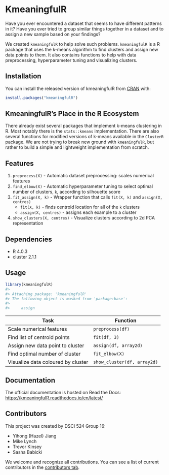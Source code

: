 
<!-- README.md is generated from README.Rmd. Please edit that file -->

# KmeaningfulR

<!-- badges: start -->
<!-- badges: end -->

Have you ever encountered a dataset that seems to have different
patterns in it? Have you ever tried to group similar things together in
a dataset and to assign a new sample based on your findings?

We created `kmeaningfulR` to help solve such problems. `kmeaningfulR` is
a R package that uses the k-means algorithm to find clusters and assign
new data points to them. It also contains functions to help with data
preprocessing, hyperparameter tuning and visualizing clusters.

## Installation

You can install the released version of kmeaningfulR from
[CRAN](https://CRAN.R-project.org) with:

``` r
install.packages("kmeaningfulR")
```

## KmeaningfulR’s Place in the R Ecosystem

There already exist several packages that implement k-means clustering
in R. Most notably there is the `stats::kmeans` implementation. There
are also several functions for modified versions of k-means available in
the `ClusterR` package. We are not trying to break new ground with
`kmeaningfulR`, but rather to build a simple and lightweight
implementation from scratch.

## Features

1.  `preprocess(X)` - Automatic dataset preprocessing: scales numerical
    features
2.  `find_elbow(X)` - Automatic hyperparameter tuning to select optimal
    number of clusters, `k`, according to silhouette score
3.  `fit_assign(X, k)` - Wrapper function that calls `fit(X, k)` and
    `assign(X, centres)`
    -   `fit(X, k)` - finds centroid location for all of the `k`
        clusters
    -   `assign(X, centres)` - assigns each example to a cluster
4.  `show_clusters(X, centres)` - Visualize clusters according to 2d PCA
    representation

## Dependencies

-   R 4.0.3
-   cluster 2.1.1

## Usage

``` r
library(kmeaningfulR)
#> 
#> Attaching package: 'kmeaningfulR'
#> The following object is masked from 'package:base':
#> 
#>     assign
```

| Task                               | Function                    |
|------------------------------------|-----------------------------|
| Scale numerical features           | `preprocess(df)`            |
| Find list of centroid points       | `fit(df, 3)`                |
| Assign new data point to cluster   | `assign(df, array2d)`       |
| Find optimal number of cluster     | `fit_elbow(X)`              |
| Visualize data coloured by cluster | `show_cluster(df, array2d)` |

## Documentation

The official documentation is hosted on Read the Docs:
<https://kmeaningfulR.readthedocs.io/en/latest/>

## Contributors

This project was created by DSCI 524 Group 16:

-   Yihong (Hazel) Jiang
-   Mike Lynch
-   Trevor Kinsey
-   Sasha Babicki

We welcome and recognize all contributions. You can see a list of
current contributors in the [contributors
tab](https://github.com/UBC-MDS/kmeaningfulR/graphs/contributors).
